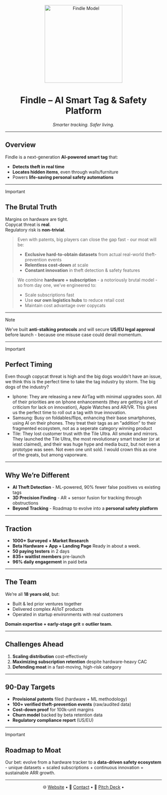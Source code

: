 <p align="center">
  <img src="https://i.ibb.co.com/qzn8sSv/model.png" alt="Findle Model" width="250"/>
</p>

<h1 align="center">Findle – AI Smart Tag & Safety Platform</h1>
<p align="center"><i>Smarter tracking. Safer living.</i></p>

---

## Overview
Findle is a next-generation **AI-powered smart tag** that:
- **Detects theft in real time**
- **Locates hidden items**, even through walls/furniture
- Powers **life-saving personal safety automations**

---
> [!IMPORTANT]
> ## The Brutal Truth
> Margins on hardware are tight.  
> Copycat threat is **real**.  
> Regulatory risk is **non-trivial**.  

> Even with patents, big players can close the gap fast - our moat will be:
> - **Exclusive hard-to-obtain datasets** from actual real-world theft-prevention events  
> - **Relentless cost-down** at scale
> - **Constant innovation** in theft detection & safety features

> We combine **hardware + subscription** - a notoriously brutal model - so from day one, we’ve engineered to:
> - Scale subscriptions fast
> - Use **our own logistics hubs** to reduce retail cost
> - Maintain cost advantage over copycats

---

> [!NOTE]
> We’ve built **anti-stalking protocols** and will secure **US/EU legal approval** before launch - because one misuse case could derail momentum.

---

> [!IMPORTANT]
> ## Perfect Timing
> Even though copycat threat is high and the big dogs wouldn't have an issue, we think this is the perfect time to take the tag industry by storm.
> The big dogs of the industry?
> - Iphone: They are releasing a new AirTag with minimal upgrades soon. All of their priorities are on Iphone enhancements (they are getting a lot of criticism for lack on innovation), Apple Watches and AR/VR. This gives us the perfect time to roll out a tag with true innovation.
> - Samsung: Busy on foldables/flips, enhancing their base smartphones, using AI on their phones. They treat their tags as an "addition" to their fragmented ecosystem, not as a seperate category winning product
> - Tile: They lost customer trust with the Tile Ultra. All smoke and mirrors. They launched the Tile Ultra, the most revolutionary smart tracker (or at least claimed), and their was huge hype and media buzz, but not even a prototype was seen. Not even one unit sold. I would crown this as one of the greats, but among vaporware.

---

## Why We’re Different
- **AI Theft Detection** - ML-powered, 90% fewer false positives vs existing tags  
- **3D Precision Finding** - AR + sensor fusion for tracking through obstructions  
- **Beyond Tracking** - Roadmap to evolve into a **personal safety platform**

---

## Traction
- **1000+ Surveyed + Market Research**
- **Beta Hardware + App + Landing Page** Ready in about a week.
- **50 paying testers** in 2 days  
- **835+ waitlist members** pre-launch  
- **96% daily engagement** in paid beta  
---

## The Team
We’re all **18 years old**, but:
- Built & led prior ventures together  
- Delivered complex AI/IoT products  
- Operated in startup environments with real customers  

**Domain expertise + early-stage grit = outlier team.**

---

## Challenges Ahead
1. **Scaling distribution** cost-effectively  
2. **Maximizing subscription retention** despite hardware-heavy CAC  
3. **Defending moat** in a fast-moving, high-risk category

---

## 90-Day Targets
- **Provisional patents** filed (hardware + ML methodology)  
- **100+ verified theft-prevention events** (raw/audited data)  
- **Cost-down proof** for 100k-unit margins  
- **Churn model** backed by beta retention data  
- **Regulatory compliance report** (US/EU)

---
> [!IMPORTANT]
> ## Roadmap to Moat
> Our bet: evolve from a hardware tracker to a **data-driven safety ecosystem** - unique datasets + scaled subscriptions + continuous innovation = sustainable ARR growth.

---

<p align="center">
  🌐 <a href="https://findle-tags.netlify.app">Website</a> • 
  📩 <a href="mailto:mahdyhossainjinan@gmail.com">Contact</a> • 
  📄 <a href="https://drive.google.com/file/d/bc1qpjq2u4vwnyxe3u0flg8hfp3c8mfmd9f38ydu07/view?usp=sharing">Pitch Deck</a> • 
</p>
